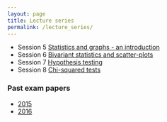 ```yaml
---
layout: page
title: Lecture series
permalink: /lecture_series/
---
```


* Session 5 [Statistics and graphs - an introduction](http://nbviewer.ipython.org/url/raw.githubusercontent.com/ggorman/Introduction-to-stats-for-geoscientists/gh-pages/notebooks/Lecture-5.ipynb) 
* Session 6 [Bivariant statistics and scatter-plots](http://nbviewer.ipython.org/url/raw.githubusercontent.com/ggorman/Introduction-to-stats-for-geoscientists/gh-pages/notebooks/Lecture-6.ipynb)
* Session 7 [Hypothesis testing](http://nbviewer.ipython.org/url/raw.githubusercontent.com/ggorman/Introduction-to-stats-for-geoscientists/gh-pages/notebooks/Lecture-7.ipynb)
* Session 8 [Chi-squared tests](http://nbviewer.ipython.org/url/raw.githubusercontent.com/ggorman/Introduction-to-stats-for-geoscientists/gh-pages/notebooks/Lecture-8.ipynb)

### Past exam papers
* [2015](http://nbviewer.ipython.org/url/raw.githubusercontent.com/ggorman/Introduction-to-stats-for-geoscientists/gh-pages/notebooks/exam2015.ipynb)
* [2016](http://nbviewer.ipython.org/url/raw.githubusercontent.com/ggorman/Introduction-to-stats-for-geoscientists/gh-pages/notebooks/exam2016.ipynb)

